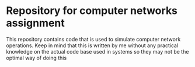 # Repository for computer networks assignment
This repository contains code that is used to simulate computer network
operations. Keep in mind that this is written by me without any practical
knowledge on the actual code base used in systems so they may not be the
optimal way of doing this
